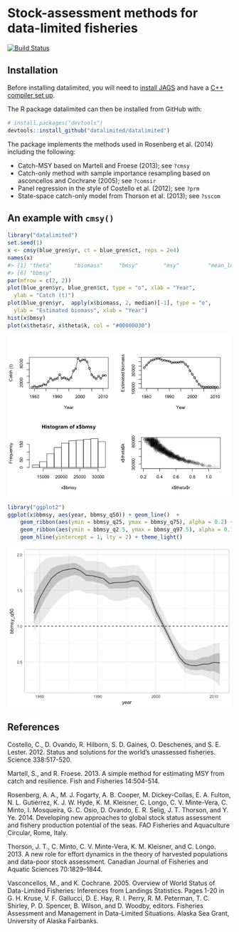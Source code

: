 
<!-- README.md is generated from README.Rmd. Please edit that file -->
Stock-assessment methods for data-limited fisheries
===================================================

[![Build Status](https://magnum.travis-ci.com/datalimited/datalimited.svg?token=QExyQi6ySw3SZD4gggYN&branch=master)](https://magnum.travis-ci.com/datalimited/datalimited)

Installation
------------

Before installing datalimited, you will need to [install JAGS](http://mcmc-jags.sourceforge.net) and have a [C++ compiler set up](https://support.rstudio.com/hc/en-us/articles/200486498-Package-Development-Prerequisites).

The R package datalimited can then be installed from GitHub with:

``` r
# install.packages("devtools")
devtools::install_github("datalimited/datalimited")
```

The package implements the methods used in Rosenberg et al. (2014) including the following:

-   Catch-MSY based on Martell and Froese (2013); see `?cmsy`
-   Catch-only method with sample importance resampling based on asconcellos and Cochrane (2005); see `?comsir`
-   Panel regression in the style of Costello et al. (2012); see `?prm`
-   State-space catch-only model from Thorson et al. (2013); see `?sscom`

An example with `cmsy()`
------------------------

``` r
library("datalimited")
set.seed(1)
x <- cmsy(blue_gren$yr, ct = blue_gren$ct, reps = 2e4)
names(x)
#> [1] "theta"       "biomass"     "bmsy"        "msy"         "mean_ln_msy"
#> [6] "bbmsy"
par(mfrow = c(2, 2))
plot(blue_gren$yr, blue_gren$ct, type = "o", xlab = "Year", 
  ylab = "Catch (t)")
plot(blue_gren$yr,  apply(x$biomass, 2, median)[-1], type = "o",
  ylab = "Estimated biomass", xlab = "Year")
hist(x$bmsy)
plot(x$theta$r, x$theta$k, col = "#00000030")
```

![](README-figs/cmsy-1.png)

``` r
library("ggplot2")
ggplot(x$bbmsy, aes(year, bbmsy_q50)) + geom_line()  +
    geom_ribbon(aes(ymin = bbmsy_q25, ymax = bbmsy_q75), alpha = 0.2) +
    geom_ribbon(aes(ymin = bbmsy_q2.5, ymax = bbmsy_q97.5), alpha = 0.1) +
    geom_hline(yintercept = 1, lty = 2) + theme_light()
```

![](README-figs/cmsy-2.png)

References
----------

Costello, C., D. Ovando, R. Hilborn, S. D. Gaines, O. Deschenes, and S. E. Lester. 2012. Status and solutions for the world’s unassessed fisheries. Science 338:517-520.

Martell, S., and R. Froese. 2013. A simple method for estimating MSY from catch and resilience. Fish and Fisheries 14:504-514.

Rosenberg, A. A., M. J. Fogarty, A. B. Cooper, M. Dickey-Collas, E. A. Fulton, N. L. Gutiérrez, K. J. W. Hyde, K. M. Kleisner, C. Longo, C. V. Minte-Vera, C. Minto, I. Mosqueira, G. C. Osio, D. Ovando, E. R. Selig, J. T. Thorson, and Y. Ye. 2014. Developing new approaches to global stock status assessment and fishery production potential of the seas. FAO Fisheries and Aquaculture Circular, Rome, Italy.

Thorson, J. T., C. Minto, C. V. Minte-Vera, K. M. Kleisner, and C. Longo. 2013. A new role for effort dynamics in the theory of harvested populations and data-poor stock assessment. Canadian Journal of Fisheries and Aquatic Sciences 70:1829–1844.

Vasconcellos, M., and K. Cochrane. 2005. Overview of World Status of Data-Limited Fisheries: Inferences from Landings Statistics. Pages 1-20 in G. H. Kruse, V. F. Gallucci, D. E. Hay, R. I. Perry, R. M. Peterman, T. C. Shirley, P. D. Spencer, B. Wilson, and D. Woodby, editors. Fisheries Assessment and Management in Data-Limited Situations. Alaska Sea Grant, University of Alaska Fairbanks.
